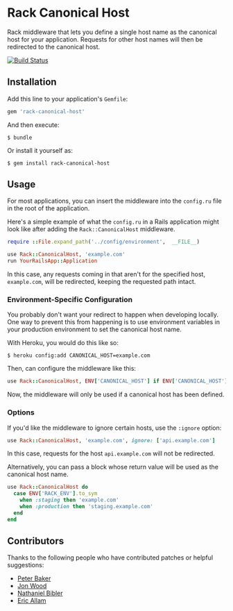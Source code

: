 # Rack Canonical Host

Rack middleware that lets you define a single host name as the canonical host
for your application. Requests for other host names will then be redirected to
the canonical host.

[![Build Status][travis-image]][travis]

[travis]: http://travis-ci.org/tylerhunt/rack-canonical-host
[travis-image]: https://secure.travis-ci.org/tylerhunt/rack-canonical-host.png


## Installation

Add this line to your application's `Gemfile`:

``` ruby
gem 'rack-canonical-host'
```

And then execute:

    $ bundle

Or install it yourself as:

    $ gem install rack-canonical-host


## Usage

For most applications, you can insert the middleware into the `config.ru` file
in the root of the application.

Here's a simple example of what the `config.ru` in a Rails application might
look like after adding the `Rack::CanonicalHost` middleware.

``` ruby
require ::File.expand_path('../config/environment',  __FILE__)

use Rack::CanonicalHost, 'example.com'
run YourRailsApp::Application
```

In this case, any requests coming in that aren't for the specified host,
`example.com`, will be redirected, keeping the requested path intact.


### Environment-Specific Configuration

You probably don't want your redirect to happen when developing locally. One
way to prevent this from happening is to use environment variables in your
production environment to set the canonical host name.

With Heroku, you would do this like so:

    $ heroku config:add CANONICAL_HOST=example.com

Then, can configure the middleware like this:

``` ruby
use Rack::CanonicalHost, ENV['CANONICAL_HOST'] if ENV['CANONICAL_HOST']
```

Now, the middleware will only be used if a canonical host has been defined.


### Options

If you'd like the middleware to ignore certain hosts, use the `:ignore`
option:

``` ruby
use Rack::CanonicalHost, 'example.com', ignore: ['api.example.com']
```

In this case, requests for the host `api.example.com` will not be redirected.

Alternatively, you can pass a block whose return value will be used as the
canonical host name.

``` ruby
use Rack::CanonicalHost do
  case ENV['RACK_ENV'].to_sym
    when :staging then 'example.com'
    when :production then 'staging.example.com'
  end
end
```


## Contributors

Thanks to the following people who have contributed patches or helpful
suggestions:

  * [Peter Baker](http://github.com/finack)
  * [Jon Wood](http://github.com/jellybob)
  * [Nathaniel Bibler](http://github.com/nbibler)
  * [Eric Allam](http://github.com/rubymaverick)


